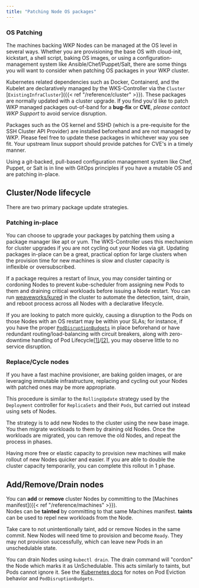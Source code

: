 ```yaml
---
title: "Patching Node OS packages"
---
```


### OS Patching

The machines backing WKP Nodes can be managed at the OS level in several ways.
Whether you are provisioning the base OS with cloud-init, kickstart, a shell script,
baking OS images, or using a configuration-management system like Ansible/Chef/Puppet/Salt, 
there are some things you will want to consider when patching OS packages in your WKP 
cluster.

Kubernetes related dependencies such as Docker, Containerd, and the Kubelet are 
declaratively managed by the WKS-Controller via the `Cluster` [`ExistingInfraCluster`]({{< ref "/reference/cluster" >}}).
These packages are normally updated with a cluster upgrade.
If you find you'd like to patch WKP managed packages out-of-band for a **bug-fix** or **CVE**, 
*please contact WKP Support* to avoid service disruption.

Packages such as the OS kernel and SSHD (which is a pre-requisite for the SSH Cluster API Provider) 
are installed beforehand and are not managed by WKP.
Please feel free to update these packages in whichever way you see fit.
Your upstream linux support should provide patches for CVE's in a timely manner.

Using a git-backed, pull-based configuration management system like Chef, Puppet, or Salt is 
in line with GitOps principles if you have a mutable OS and are patching in-place.


## Cluster/Node lifecycle

There are two primary package update strategies. 

### Patching in-place

You can choose to upgrade your packages by patching them using a package manager like 
apt or yum. The WKS-Controller uses this mechanism for cluster upgrades if you are not 
cycling out your Nodes via git.
Updating packages in-place can be a great, practical option for large clusters when the 
provision time for new machines is slow and cluster capacity is inflexible or oversubscribed.

If a package requires a restart of linux, you may consider tainting or cordoning Nodes 
to prevent kube-scheduler from assigning new Pods to them and draining critical workloads 
before issuing a Node restart.
You can run [weaveworks/kured](https://github.com/weaveworks/kured) in the cluster to 
automate the detection, taint, drain, and reboot process across all Nodes with a 
declarative lifecycle.

If you are looking to patch more quickly, causing a disruption to the Pods on those Nodes 
with an OS restart may be within your SLAs; for instance, if you have the proper 
[`PodDisruptionBudgets`](https://kubernetes.io/docs/tasks/run-application/configure-pdb/) in place beforehand 
or have redundant routing/load-balancing with circuit breakers, along with zero-downtime 
handling of Pod Lifecycle[[1]](https://kubernetes.io/docs/concepts/workloads/pods/pod-lifecycle/)/[[2]](https://www.youtube.com/watch?v=0o5C12kzEDI), 
you may observe little to no service disruption.

### Replace/Cycle nodes

If you have a fast machine provisioner, are baking golden images, or are leveraging 
immutable infrastructure, replacing and cycling out your Nodes with patched ones may be 
more appropriate. 

This procedure is similar to the `RollingUpdate` strategy used by the `Deployment` 
controller for `ReplicaSets` and their `Pods`, but carried out instead using sets of Nodes.

The strategy is to add new Nodes to the cluster using the new base image.
You then migrate workloads to them by draining old Nodes.
Once the workloads are migrated, you can remove the old Nodes, and repeat the process in phases.

Having more free or elastic capacity to provision new machines will make rollout of new 
Nodes quicker and easier.
If you are able to double the cluster capacity temporarily, you can complete this rollout 
in 1 phase.


## Add/Remove/Drain nodes

You can **add** or **remove** cluster Nodes by committing to the [Machines manifest]({{< ref "/reference/machines" >}}).  
Nodes can be **tainted** by committing to that same Machines manifest.
**taints** can be used to repel new workloads from the Node.

Take care to not unintentionally taint, add or remove Nodes in the same commit. 
New Nodes will need time to provision and become `Ready`. They may not provision 
successfully, which can leave new Pods in an unschedulable state. 

You can drain Nodes using `kubectl drain`.
The drain command will "cordon" the Node which marks it as UnSchedulable.
This acts similarly to taints, but Pods cannot ignore it.
See the [Kubernetes docs](https://kubernetes.io/docs/tasks/administer-cluster/safely-drain-node/) 
for notes on Pod Eviction behavior and `PodDisruptionBudgets`.

